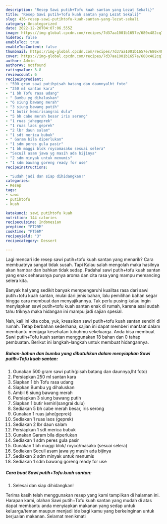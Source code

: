 ```yaml
---
description: "Resep Sawi putih+Tofu kuah santan yang Lezat Sekali}"
title: "Resep Sawi putih+Tofu kuah santan yang Lezat Sekali}"
slug: 436-resep-sawi-putihtofu-kuah-santan-yang-lezat-sekali
category: Uncategorized
date: 2022-12-20T04:07:06.555Z
image: https://img-global.cpcdn.com/recipes/7d37aa1001b1657e/680x482cq70/sawi-putihtofu-kuah-santan-foto-resep-utama.jpg
hideToc: false
enableToc: true
enableTocContent: false
thumbnail: https://img-global.cpcdn.com/recipes/7d37aa1001b1657e/680x482cq70/sawi-putihtofu-kuah-santan-foto-resep-utama.jpg
cover: https://img-global.cpcdn.com/recipes/7d37aa1001b1657e/680x482cq70/sawi-putihtofu-kuah-santan-foto-resep-utama.jpg
author: Admin
authorAv: notfound
ratingvalue: 3.8
reviewcount: 6
recipeingredient:
- "500 gram sawi putihpisah batang dan daunnyalht foto"
- "250 ml santan kara"
- "1 bh Tofu rasa udang"
- " Bumbu yg dihaluskan"
- "6 siung bawang merah"
- "3 siung bawang putih"
- "1 butir kemirisangrai dulu"
- "5 bh cabe merah besar iris serong"
- "1 ruas jahegeprek"
- "1 ruas laos geprek"
- "2 lbr daun salam"
- "1 sdt merica bubuk"
- " Garam bila diperlukan"
- "1 sdm peres gula pasir"
- "1 bh maggi blok roycomasako sesuai selera"
- "Secuil asam jawa yg masih ada bijinya"
- "2 sdm minyak untuk menumis"
- "1 sdm bawang goreng ready for use"
recipeinstructions:

- "Sudah jadi dan siap dihidangkan!"
categories:
- Resep
tags:
- sawi
- putihtofu
- kuah

katakunci: sawi putihtofu kuah 
nutrition: 144 calories
recipecuisine: Indonesian
preptime: "PT29M"
cooktime: "PT56M"
recipeyield: "3"
recipecategory: Dessert

---
```



Lagi mencari ide resep sawi putih+tofu kuah santan yang menarik? Cara membuatnya sangat tidak susah. Tapi Kalau salah mengolah maka hasilnya akan hambar dan bahkan tidak sedap. Padahal sawi putih+tofu kuah santan yang enak seharusnya punya aroma dan cita rasa yang mampu memancing selera kita.




Banyak hal yang sedikit banyak mempengaruhi kualitas rasa dari sawi putih+tofu kuah santan, mulai dari jenis bahan, lalu pemilihan bahan segar hingga cara membuat dan menyajikannya. Tak perlu pusing kalau ingin menyiapkan sawi putih+tofu kuah santan enak di rumah, karena asal sudah tahu triknya maka hidangan ini mampu jadi sajian spesial.


Nah, kali ini kita coba, yuk, kreasikan sawi putih+tofu kuah santan sendiri di rumah. Tetap berbahan sederhana, sajian ini dapat memberi manfaat dalam membantu menjaga kesehatan tubuhmu sekeluarga. Anda bisa membuat Sawi putih+Tofu kuah santan menggunakan 18 bahan dan 0 tahap pembuatan. Berikut ini langkah-langkah untuk membuat hidangannya.

<!--inarticleads1-->

##### Bahan-bahan dan bumbu yang dibutuhkan dalam menyiapkan Sawi putih+Tofu kuah santan:

1. Gunakan 500 gram sawi putih(pisah batang dan daunnya,lht foto)
1. Persiapkan 250 ml santan kara
1. Siapkan 1 bh Tofu rasa udang
1. Siapkan  Bumbu yg dihaluskan
1. Ambil 6 siung bawang merah
1. Persiapkan 3 siung bawang putih
1. Siapkan 1 butir kemiri(sangrai dulu)
1. Sediakan 5 bh cabe merah besar, iris serong
1. Gunakan 1 ruas jahe(geprek)
1. Sediakan 1 ruas laos (geprek)
1. Sediakan 2 lbr daun salam
1. Persiapkan 1 sdt merica bubuk
1. Gunakan  Garam bila diperlukan
1. Sediakan 1 sdm peres gula pasir
1. Gunakan 1 bh maggi blok/ royco/masako (sesuai selera)
1. Sediakan Secuil asam jawa yg masih ada bijinya
1. Sediakan 2 sdm minyak untuk menumis
1. Sediakan 1 sdm bawang goreng ready for use




<!--inarticleads2-->

##### Cara buat Sawi putih+Tofu kuah santan:


1. Selesai dan siap dihidangkan!



Terima kasih telah menggunakan resep yang kami tampilkan di halaman ini. Harapan kami, olahan Sawi putih+Tofu kuah santan yang mudah di atas dapat membantu anda menyiapkan makanan yang sedap untuk keluarga/teman maupun menjadi ide bagi kamu yang berkeinginan untuk berjualan makanan. Selamat menikmati
